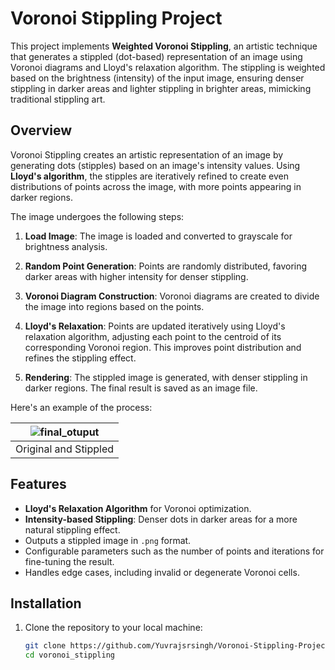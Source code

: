 # **Voronoi Stippling Project**

This project implements **Weighted Voronoi Stippling**, an artistic technique that generates a stippled (dot-based) representation of an image using Voronoi diagrams and Lloyd's relaxation algorithm. The stippling is weighted based on the brightness (intensity) of the input image, ensuring denser stippling in darker areas and lighter stippling in brighter areas, mimicking traditional stippling art.

## **Overview**

Voronoi Stippling creates an artistic representation of an image by generating dots (stipples) based on an image's intensity values. Using **Lloyd's algorithm**, the stipples are iteratively refined to create even distributions of points across the image, with more points appearing in darker regions.

The image undergoes the following steps:

1. **Load Image**: The image is loaded and converted to grayscale for brightness analysis.
2. **Random Point Generation**: Points are randomly distributed, favoring darker areas with higher intensity for denser stippling.
3. **Voronoi Diagram Construction**: Voronoi diagrams are created to divide the image into regions based on the points.

4. **Lloyd's Relaxation**: Points are updated iteratively using Lloyd's relaxation algorithm, adjusting each point to the centroid of its corresponding Voronoi region. This improves point distribution and refines the stippling effect.

5. **Rendering**: The stippled image is generated, with denser stippling in darker regions. The final result is saved as an image file.

Here's an example of the process:

| ![final_otuput](images/final_output.png) |
| :--------------------------------------: |
|          Original and Stippled           |

## **Features**

- **Lloyd's Relaxation Algorithm** for Voronoi optimization.
- **Intensity-based Stippling**: Denser dots in darker areas for a more natural stippling effect.
- Outputs a stippled image in `.png` format.
- Configurable parameters such as the number of points and iterations for fine-tuning the result.
- Handles edge cases, including invalid or degenerate Voronoi cells.

## **Installation**

1. Clone the repository to your local machine:

   ```bash
   git clone https://github.com/Yuvrajsrsingh/Voronoi-Stippling-Project.git
   cd voronoi_stippling
   ```
